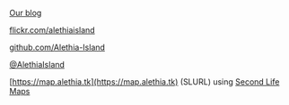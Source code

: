 **<i class="fa-brands fa-wordpress"></i>** <a href="https://blog.alethia.tk" target="blank">Our blog <i class="fa-solid fa-up-right-from-square"></i></a>

**<i class="fa-brands fa-flickr"></i>** <a href="https://flickr.com/alethiaisland" target="blank">flickr.com/alethiaisland <i class="fa-solid fa-up-right-from-square"></i></a>

**<i class="fa-brands fa-github"></i>** <a href="https://github.com/Alethia-Island" target="blank">github.com/Alethia-Island <i class="fa-solid fa-up-right-from-square"></i></a>

**<i class="fa-brands fa-twitter"></i>** <a href="https://twitter.com/AlethiaIsland" target="blank">@AlethiaIsland <i class="fa-solid fa-up-right-from-square"></i></a>

**<i class="fa-solid fa-map"></i>** [https://map.alethia.tk](https://map.alethia.tk) (SLURL) using <a href="https://maps.secondlife.com" target="blank">Second Life Maps <i class="fa-solid fa-up-right-from-square"></i></a>